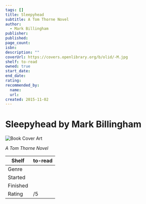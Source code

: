 ```yaml
---
tags: []
title: Sleepyhead
subtitle: A Tom Thorne Novel
author:
  - Mark Billingham
publisher:
published:
page_count:
isbn:
description: ""
coverUrl: https://covers.openlibrary.org/b/olid/-M.jpg
shelf: to-read
owned: true
start_date:
end_date:
rating:
recommended_by:
  name:
  url:
created: 2015-11-02
---
```


# Sleepyhead by Mark Billingham

![Book Cover Art](https://covers.openlibrary.org/b/olid/-M.jpg)

_A Tom Thorne Novel_

| Shelf | to-read |
| --- | --- |
| Genre |  |
| Started |  |
| Finished |  |
| Rating | /5 |

